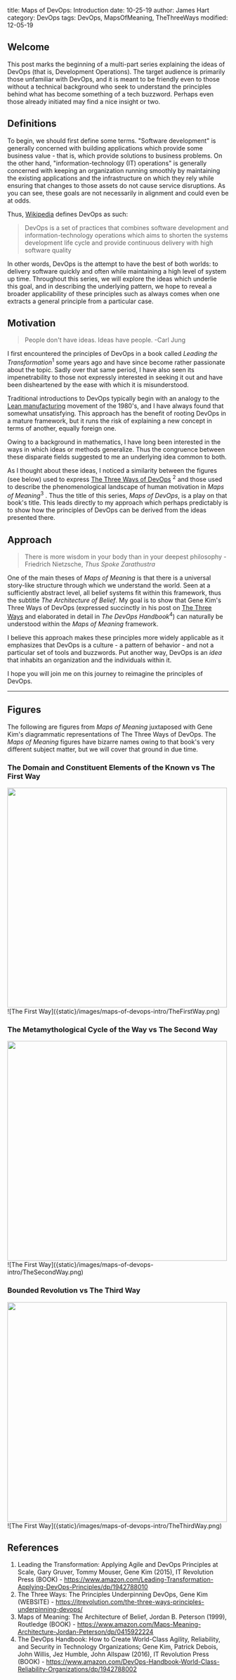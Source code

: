 title: Maps of DevOps: Introduction
date: 10-25-19
author: James Hart
category: DevOps
tags: DevOps, MapsOfMeaning, TheThreeWays
modified: 12-05-19

## Welcome

This post marks the beginning of a multi-part series
explaining the ideas of DevOps (that is, Development Operations).
The target audience is primarily those
unfamiliar with DevOps, and it is meant to
be friendly even to those without a technical background who seek to
understand the principles behind what has become something of a tech
buzzword. Perhaps even those already initiated may find a nice
insight or two.

## Definitions

To begin, we should first define some terms.
"Software development" is generally concerned with building applications which provide some business value - that is, which provide solutions to business problems.
On the other hand, "information-technology (IT) operations" is generally concerned with keeping an organization running smoothly by maintaining the existing applications and the infrastructure on which they rely while ensuring that changes to those assets do not cause service disruptions.
As you can see, these goals are not necessarily in alignment and could even be at odds.

Thus, [Wikipedia](https://en.wikipedia.org/wiki/DevOps) defines DevOps as such:

>DevOps is a set of practices that combines software development and information-technology operations which aims to shorten the systems development life cycle and provide continuous delivery with high software quality

In other words, DevOps is the attempt to have the best of both worlds: to delivery software quickly and often while maintaining a high level of system up time.
Throughout this series, we will explore the ideas which underlie this goal, and in describing the underlying pattern, we hope to reveal a broader applicability of these principles such as always comes when one extracts a general principle from a particular case.

## Motivation

>People don't have ideas. Ideas have people.
-Carl Jung

I first encountered the principles of DevOps in a book called
_Leading the Transformation_<sup>1</sup> some years ago and have since
become rather passionate about the topic.
Sadly over that same period, I have also
seen its impenetrability to those
not expressly interested in seeking it out and have been
disheartened by the ease with which it is misunderstood.

Traditional introductions to DevOps typically begin with an
analogy to the [Lean manufacturing][Lean] movement of the 1980's, and
I have always found that somewhat
unsatisfying. This approach has the benefit of rooting
DevOps in a mature framework, but it runs the risk of
explaining a new concept in terms of another, equally foreign one.

Owing to a background in mathematics, I have long been interested in
the ways in which ideas or methods generalize. Thus
the congruence between these disparate fields suggested to me
an underlying idea common to both.

As I thought about these ideas, I noticed a similarity between
the figures (see below) used to express [The Three Ways of DevOps][ThreeWays]
<sup>2</sup> and those used to
describe the phenomenological landscape of human motivation in
_Maps of Meaning_<sup>3</sup> . Thus the title of this series, _Maps of DevOps_,
is a play on that book's title. This leads directly to my approach which
perhaps predictably is to show how the principles of DevOps can be
derived from the ideas presented there.

## Approach

>There is more wisdom in your body than in your deepest philosophy
-Friedrich Nietzsche, _Thus Spoke Zarathustra_

One of the main theses of _Maps of Meaning_ is that there is a
universal story-like structure through which we understand the world.
Seen at a sufficiently abstract level, all belief systems fit within
this framework, thus the subtitle _The Architecture of Belief_.
My goal is to show that Gene Kim's Three Ways of DevOps (expressed succinctly
in his post on [The Three Ways][ThreeWays] and elaborated in detail in
_The DevOps Handbook_<sup>4</sup>) can naturally be understood within
the _Maps of Meaning_ framework.

I believe this approach makes these principles more
widely applicable as it emphasizes that DevOps is a culture -
a pattern of behavior - and not a particular set of tools and
buzzwords. Put another way, DevOps is an _idea_ that inhabits an
organization and the individuals within it.

I hope you will join me on this journey to reimagine the principles of DevOps.

---

## Figures

The following are figures from _Maps of Meaning_ juxtaposed with Gene
Kim's diagrammatic representations of The Three Ways of DevOps.
The _Maps of Meaning_ figures have bizarre names owing to that book's
very different subject matter, but we will cover
that ground in due time.

### The Domain and Constituent Elements of the Known vs The First Way

<img src="{static}/images/maps-of-devops-intro/TheKnown.jpg" width="500">
![The First Way]({static}/images/maps-of-devops-intro/TheFirstWay.png)

### The Metamythological Cycle of the Way vs The Second Way

<img src="{static}/images/maps-of-devops-intro/TheCycle.jpg" width="500">
![The First Way]({static}/images/maps-of-devops-intro/TheSecondWay.png)

### Bounded Revolution vs The Third Way

<img src="{static}/images/maps-of-devops-intro/BoundedRevolution.jpg" width="500">
![The First Way]({static}/images/maps-of-devops-intro/TheThirdWay.png)

## References

[ThreeWays]: https://itrevolution.com/the-three-ways-principles-underpinning-devops/
[Lean]: https://www.leanproduction.com/

1. Leading the Transformation: Applying Agile and DevOps Principles at Scale, Gary Gruver, Tommy Mouser, Gene Kim (2015), IT Revolution Press (BOOK) - <https://www.amazon.com/Leading-Transformation-Applying-DevOps-Principles/dp/1942788010>
2. The Three Ways: The Principles Underpinning DevOps, Gene Kim (WEBSITE) - <https://itrevolution.com/the-three-ways-principles-underpinning-devops/>
3. Maps of Meaning: The Architecture of Belief, Jordan B. Peterson (1999), Routledge (BOOK) - <https://www.amazon.com/Maps-Meaning-Architecture-Jordan-Peterson/dp/0415922224>
4. The DevOps Handbook: How to Create World-Class Agility, Reliability, and Security in Technology Organizations; Gene Kim, Patrick Debois, John Willis, Jez Humble, John Allspaw (2016), IT Revolution Press (BOOK) - <https://www.amazon.com/DevOps-Handbook-World-Class-Reliability-Organizations/dp/1942788002>
